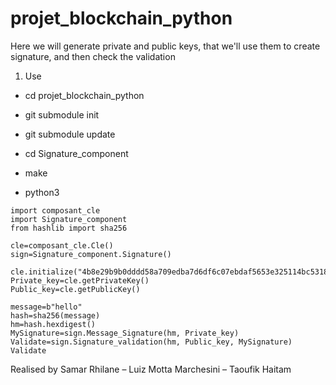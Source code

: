 # projet_blockchain_python

Here we will generate private and public keys, that we'll use them to create signature, and then check the validation

1) Use
- cd projet_blockchain_python
- git submodule init
- git submodule update

- cd Signature_component
- make
- python3

```
import composant_cle
import Signature_component
from hashlib import sha256

cle=composant_cle.Cle()
sign=Signature_component.Signature()

cle.initialize("4b8e29b9b0dddd58a709edba7d6df6c07ebdaf5653e325114bc5318c238f87f0")
Private_key=cle.getPrivateKey()
Public_key=cle.getPublicKey()

message=b"hello"
hash=sha256(message)
hm=hash.hexdigest()
MySignature=sign.Message_Signature(hm, Private_key)
Validate=sign.Signature_validation(hm, Public_key, MySignature)
Validate

```


Realised by Samar Rhilane – Luiz Motta Marchesini – Taoufik Haitam
